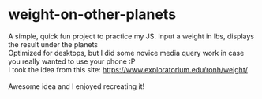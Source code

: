 # weight-on-other-planets
A simple, quick fun project to practice my JS. Input a weight in lbs, displays the result under the planets <br>
Optimized for desktops, but I did some novice media query work in case you really wanted to use your phone :P
<br>
I took the idea from this site: https://www.exploratorium.edu/ronh/weight/ <br><br>
Awesome idea and I enjoyed recreating it! 
